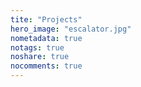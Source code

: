 ```yaml
---
tite: "Projects"
hero_image: "escalator.jpg"
nometadata: true
notags: true
noshare: true
nocomments: true
---
```

